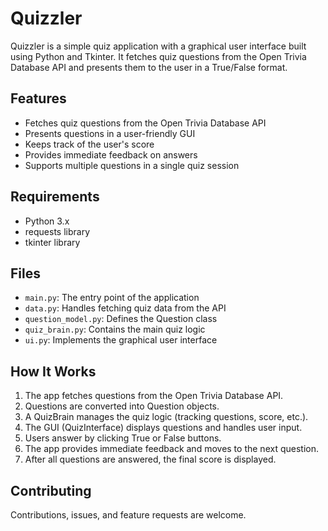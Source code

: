 # Quizzler

Quizzler is a simple quiz application with a graphical user interface built using Python and Tkinter. It fetches quiz questions from the Open Trivia Database API and presents them to the user in a True/False format.

## Features

- Fetches quiz questions from the Open Trivia Database API
- Presents questions in a user-friendly GUI
- Keeps track of the user's score
- Provides immediate feedback on answers
- Supports multiple questions in a single quiz session

## Requirements

- Python 3.x
- requests library
- tkinter library


## Files

- `main.py`: The entry point of the application
- `data.py`: Handles fetching quiz data from the API
- `question_model.py`: Defines the Question class
- `quiz_brain.py`: Contains the main quiz logic
- `ui.py`: Implements the graphical user interface


## How It Works

1. The app fetches questions from the Open Trivia Database API.
2. Questions are converted into Question objects.
3. A QuizBrain manages the quiz logic (tracking questions, score, etc.).
4. The GUI (QuizInterface) displays questions and handles user input.
5. Users answer by clicking True or False buttons.
6. The app provides immediate feedback and moves to the next question.
7. After all questions are answered, the final score is displayed.


## Contributing

Contributions, issues, and feature requests are welcome.
